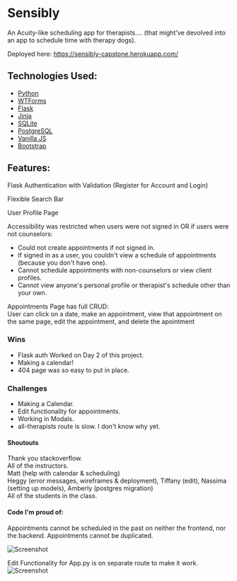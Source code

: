 # Sensibly

An Acuity-like scheduling app for therapists....
(that might've devolved into an app to schedule time with therapy dogs).

Deployed here: https://sensibly-capstone.herokuapp.com/

## Technologies Used: 
- [Python](https://www.python.org/)
- [WTForms](https://wtforms.readthedocs.io/en/stable/)
- [Flask](http://flask.pocoo.org/docs/1.0/)
- [Jinja](http://jinja.pocoo.org/)
- [SQLite](https://www.sqlite.org/index.html)
- [PostgreSQL](https://www.postgresql.org/)
- [Vanilla JS]()
- [Bootstrap](https://getbootstrap.com/)

## Features:
Flask Authentication with Validation (Register for Account and Login)

Flexible Search Bar

User Profile Page

Accessibility was restricted when users were not signed in OR if users were not counselors:
- Could not create appointments if not signed in.
- If signed in as a user, you couldn't view a schedule of appointments (because you don't have one).
- Cannot schedule appointments with non-counselors or view client profiles. 
- Cannot view anyone's personal profile or therapist's schedule other than your own.

Appointments Page has full CRUD:  
User can click on a date, make an appointment, view that appointment on the same page, edit the appointment, and delete the apointment

### Wins
- Flask auth Worked on Day 2 of this project.
- Making a calendar!
- 404 page was so easy to put in place.

### Challenges
- Making a Calendar.
- Edit functionality for appointments. 
- Working in Modals.
- all-therapists route is slow. I don't know why yet.

#### Shoutouts
Thank you stackoverflow.  
All of the instructors.  
Matt (help with calendar & scheduling)  
Heggy (error messages, wireframes & deployment), Tiffany (edit), Nassima (setting up models), Amberly (postgres migration)   
All of the students in the class. 

#### Code I'm proud of:

Appointments cannot be scheduled in the past on neither the frontend, nor the backend.
Appointments cannot be duplicated.

![Screenshot ](../master/Sensibly-app.png)

Edit Functionality for App.py is on separate route to make it work.
![Screenshot ](../master/Sensibly-app.py-edit.png)


